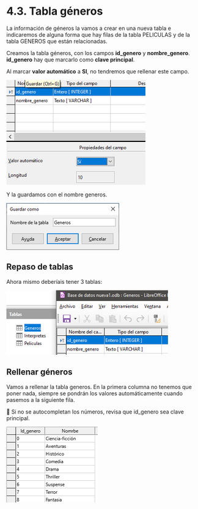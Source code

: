 # 4.3. Tabla géneros

La información de géneros la vamos a crear en una nueva tabla e indicaremos de alguna forma que hay filas de la tabla PELICULAS y de la tabla GENEROS que están relacionadas.

Creamos la tabla géneros, con los campos **id_genero** y **nombre_genero**. **id_genero** hay que marcarlo como **clave principal**.

Al marcar **valor automático** a **SI**, no tendremos que rellenar este campo.

![imagen](media/image38.png)


Y la guardamos con el nombre generos.

![imagen](media/image39.png)

## Repaso de tablas

Ahora mismo deberíais tener 3 tablas:

![imagen](media/image40.png)

## Rellenar géneros

Vamos a rellenar la tabla generos. En la primera columna no tenemos que poner nada, siempre se pondrán los valores automáticamente cuando pasemos a la siguiente fila.

🚩 Si no se autocompletan los números, revisa que id_genero sea clave principal.

![imagen](media/image41.png)


